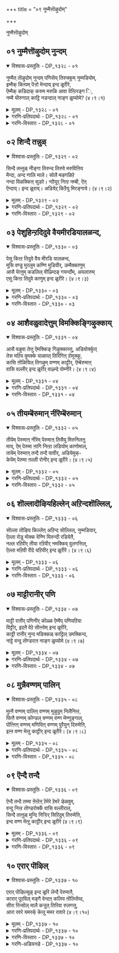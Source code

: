 +++
title = "०९ नुम्मैत्तॊऴुदोम्"

+++

नुम्मैत्तॊऴुदोम्

## ०१ नुम्मैत्तॊऴुदोम् नुन्दम्

<details open><summary>विश्वास-प्रस्तुतिः - DP_१३२८ - ०१</summary>

नुम्मैत् तॊऴुदोम् नुन्दम् पणिसॆय् तिरुक्कुम् नुम्मडियोम्,  
इम्मैक् किऩ्पम् पॆऱ्ऱो मॆन्दाय् इन्द ळूरीरे,  
ऎम्मैक् कडिदाक् करुम मरुळि आवा वॆऩ्ऱिरङ्ग ि,  
नम्मै यॊरुगाल् काट्टि नडन्दाल् नाङ्ग ळुय्योमे? (४।९।१)
</details>

<details><summary>मूलम् - DP_१३२८ - ०१</summary>

नुम्मैत् तॊऴुदोम् नुन्दम् पणिसॆय् तिरुक्कुम् नुम्मडियोम्,  
इम्मैक् किऩ्पम् पॆऱ्ऱो मॆन्दाय् इन्द ळूरीरे,  
ऎम्मैक् कडिदाक् करुम मरुळि आवा वॆऩ्ऱिरङ्ग ि,  
नम्मै यॊरुगाल् काट्टि नडन्दाल् नाङ्ग ळुय्योमे? (४।९।१)
</details>

<details><summary>गरणि-प्रतिपदार्थः - DP_१३२८ - ०१</summary>

नुम्मै = निन्नन्नु, तॊऴुदोम् = पूजिसिदॆवु, नुम् तम् = निन्न, पणि शॆय्दु = सेवॆमाडिकॊण्डु, इरुक्कूम् = इरुव, नुम् अडियोम् = निन्न दासरु \(पाद सेवकरु\), इमैक्कु = ई जन्मदल्लि, इन् बम् = आनन्दवन्नु, पॆट्रोम् = पडॆदिद्देवॆ, ऎन्दाय् = आनन्दवन्नु, पॆट्रोम् = पडॆदिद्देवॆ, ऎन्दाय् = नम्म स्वामिये, इन्दळूरीरे = तिरुविन्दळूरीनल्लि नॆलसिरुववने, ऎम्मै = नम्मन्नु, कडिदु आ = बेगनॆ, करुमम् = सेवॆयकार्यवन्नु, अरुळि = कृपॆमाडि, आ ऎन्ऱु = अय्यो, अय्यो ऎन्दु, इरङ्गि = करुणिसि, नम्मै = नमगॆ, ऒरु काल् = ऒन्दु सल, काट्टि = काणिसिकॊण्डु, नडन्दाल् = सुळिदाडिदरॆ, नाङ्गळ् = नावु, उय्योमे = अभ्युदयगॊळ्ळुवॆवल्ल. 
</details>

<details><summary>गरणि-विस्तारः - DP_१३२८ - ०१</summary>

निन्नन्नु \(निम्मन्नु\) पूजिसिदॆवु. निन्न \(निम्म\) सेवॆ माडिकॊण्डिरुव निन्न \(निम्म\) दासर पाद सेवकरु नावु. ई जन्मदल्लि आनन्दवन्नु पडॆदिद्देवॆ. नम्म स्वामिये, तिरुविन्दळूरिनल्लि नॆलसिरुववने, अय्यो अय्यो ऎन्दु नम्मन्नु करुणिसि, बेगनॆ नमगॆ सेवाकार्यवन्नु कृपॆमाडि, नमगॆ ऒन्दु सल काणिसिकॊण्डु सुळिदाडिदरॆ, नावु ऊर्जितगॊळ्ळुवॆवल्ल\! 

ई तिरुमॊऴियल्लि आळ्वाररु तिरुवन्दळूरु क्षेत्रदल्लि नॆलसिरुव भगवन्तनन्नु कुरितु हाडुत्तारॆ. अवरु अर्चामूर्तिय मुन्दॆ निन्तु अङ्गलाचि बेडुत्तारॆ. स्वामी, नावु निन्न पादसेवकरु. निन्न सेवाकार्यदल्लिये तॊडगिरुववरु. निन्नन्नु नावु पूजिसिद्दर परिणामवागि नमगॆ ई जन्मदल्लि आनन्दवु लभिसिदॆ. इदरिन्द नम्म मनस्सिगॆ शान्तियिल्ल. नमगॆ हुट्टु-सावुगळिवॆ. अवुगळिन्द दुःखसङ्कटगळिवॆ. तॊळलाटविदॆ. ई पुनर्जन्मद काटदिन्द नावु हेगादरू तप्पिसिकॊळ्ळलेबेकु. आद्दरिन्दले, नावु निन्नन्नु आश्रयिसिद्देवॆ. स्वामी, तिरुविन्दळूरिनल्लि नॆलसिरुववने, ई नम्म सङ्कटवन्नरितु नम्मल्लि कनिकरिसु. निन्न निजवाद रूपवन्नु ऒन्दु सल नमगॆ तोरिसु. नम्म कण्णमुन्दॆ स्वल्प सुळिदाडु. पुनर्जन्मवन्नुदाटुव हागॆ नमगॆ यावुदादरॊन्दु सेवाकार्यवन्नु कृपॆनीडु. अदन्ने हिडिदु, सेवॆ माडुत्ता, नम्म जन्मवन्नु सार्थकगॊळिसिकॊळ्ळुत्तेवॆ.
</details>

## ०२ शिन्दै तन्नुळ्

<details open><summary>विश्वास-प्रस्तुतिः - DP_१३२९ - ०२</summary>

सिन्दै तऩ्ऩुळ् नीङ्गा तिरुन्द तिरुवे मरुविऩिय  
मैन्दा, अन्द णालि माले। सोलै मऴगळिऱे  
नन्दा विळक्किऩ् सुडरे। नऱैयूर् निऩ्ऱ नम्बी, ऎऩ्  
ऎन्दाय्। इन्द ळूराय्। अडियेऱ् किऱैयु मिरङ्गाये। (४।९।२)
</details>

<details><summary>मूलम् - DP_१३२९ - ०२</summary>

सिन्दै तऩ्ऩुळ् नीङ्गा तिरुन्द तिरुवे मरुविऩिय  
मैन्दा, अन्द णालि माले। सोलै मऴगळिऱे  
नन्दा विळक्किऩ् सुडरे। नऱैयूर् निऩ्ऱ नम्बी, ऎऩ्  
ऎन्दाय्। इन्द ळूराय्। अडियेऱ् किऱैयु मिरङ्गाये। (४।९।२)
</details>

<details><summary>गरणि-प्रतिपदार्थः - DP_१३२९ - ०२</summary>

शिन्दै तन्नुळ् = चिन्तनॆयल्लि, नीङ्गादु इरुन्द = अगलदॆ इरुव, तिरुवे = सम्पत्ते, मरुव = अनुभविसुवुदक्कॆ, इनिय = मधुरवाद \(रुचिकरवाद\), मैन्दा = नित्ययौवन सुन्दरने, अम् = अन्दवाद, तण् = तम्पाद, आलि = तिरुवालिनगरद, माले = सर्वेश्वरने, शोलै = तोपुगळल्लि, मऴ = बॆळॆद, कळिऱे = सलगने, नन्दा विळक्किन् = नन्दादीपद, शुडरे = ज्योतिये, नऱैयूर् = नन्दादीपद, शुडरे = ज्योतिये, नऱैयूर् निन्ऱ = तिरुनरैयूरिनल्लिरुव, नम्बी = परिपूर्णने, ऎन् ऎन् दाय् = नन्न स्वामिये, इन्दळुराय् = तिरुविन्दळुरिनल्लि नॆलसिरुववने, अडियेऱ् कु = पादसेवकनिगॆ, इऱैयुम् = स्वल्पवादरू, इरङ्गूये = कृपॆदोरलारॆया? 
</details>

<details><summary>गरणि-विस्तारः - DP_१३२९ - ०२</summary>

चिन्तनॆयल्लि अगलदॆ इरुव सम्पत्ते, अनुभविसुवुदक्कॆ अन्दवाद तम्पाद तिरुवालिनगरद सर्वेश्वरने, तोपुगळल्लि बॆळॆद सलगने, नन्दादीपद ज्योतिये, तिरुनरैयूरिनल्लिरुव परिपूर्णने, तिरुविन्दळूरिनल्लि नॆलसिरुववने, नन्न स्वामिये, पादसेवकनिगॆ स्वल्पवादरू कृपॆदोरलारॆया? 

आळ्वाररु अङ्गलाचि बेडुत्तारॆ- स्वामी, नीने ननगॆ सर्वसम्पत्तु. मनुष्यनु तन्न सम्पत्तन्नु कुरितु यावागलू चिन्तिसुत्तिरुव हागॆ, नीनु नन्न चिन्तनॆयल्लि ऎडॆबिडदॆ तुम्बिकॊण्डिद्दी. नन्न अन्तरङ्गदिन्दलागलि, नन्न योचनॆयिन्दलागलि, नीनु क्षणकालवू नन्नन्नगलि बेरॆयागुवुदिल्ल. हीगॆ नन्नल्लिये इरुव निन्नन्नु कुरितु चिन्तिसुवुदागलि, मातिनिन्द हेळुवुदागलि, हॊगळिहाडुवुदागलि ननगॆ बहळ इनिदादद्दु. नीनु सर्वेश्वरनु. सर्वस्वतन्त्रनु. परिपूर्णनु. कृपामयनु. ऎन्दॆन्दिगू नन्ददे इरुव ज्योतिस्वरूपनु. तिरुवालिनगरदल्लि, तिरुनरैयूरिनल्लि, तिरुविन्दळूरिनल्लि, इन्नू इतर ऎल्ला क्षेत्रगळल्लि नॆलसि, भक्तरन्नु अनुग्रहिसुव स्वामिये नीनु. ई दीननाद पादसेवकन मेलॆ स्वल्पवादरू कृपॆदोरॆया?
</details>

## ०३ पेशुहिन्ऱदिदुवे वैयमीरडियालळन्द,

<details open><summary>विश्वास-प्रस्तुतिः - DP_१३३० - ०३</summary>

पेसु किऩ्ऱ तिदुवे वैय मीरडि यालळन्द,  
मूसि वण्डु मुरलुम कण्णि मुडियीर्, उम्मैक्काणुम्  
आसै यॆऩ्ऩुम् कडलिल् वीऴ्न्दिङ् गयर्न्दोम्, अयलारुम्  
एसु किऩ्ऱ तिदुवे काणुम् इन्द ळूरीरे। (४।९।३)
</details>

<details><summary>मूलम् - DP_१३३० - ०३</summary>

पेसु किऩ्ऱ तिदुवे वैय मीरडि यालळन्द,  
मूसि वण्डु मुरलुम कण्णि मुडियीर्, उम्मैक्काणुम्  
आसै यॆऩ्ऩुम् कडलिल् वीऴ्न्दिङ् गयर्न्दोम्, अयलारुम्  
एसु किऩ्ऱ तिदुवे काणुम् इन्द ळूरीरे। (४।९।३)
</details>

<details><summary>गरणि-प्रतिपदार्थः - DP_१३३० - ०३</summary>

पेशुहिन्ऱदु = मातनाडिकॊळ्ळुत्तिरुवुदु \(हेळुत्तिरुवुदु\), इदुवे = इदेये, वैयम् = लोकगळन्नु ईर् अडियाल् = ऎरडे हॆज्जॆगळिन्द, अळन्द = अळॆदुकॊण्डवनाद, मूशी = ऒत्तागि कूडिकॊण्डु परिमळवन्नु मूसुत्ता, वण्डु = दुम्बिगळु, मुरलुम् = झेङ्करिसुव, कण्णि = हूविन हारवन्नु, मुडियीर् = तलॆयल्लि धरिसिरुववरे, उम्मै = निम्मन्नु, काणुम् = कण्ण तुम्ब नोडबेकॆम्ब, आशै ऎन्नुम् = आशॆ ऎम्ब, कडलिल् = कडलिनल्लि, विऴुन्दु = बिद्दु, इङ्गु = इल्लि, अयर् त्तोम् = अरिवु कॆट्टॆवु, अयलारुम् = इतररू, एशुहिन्ऱदु= हास्यमाडुत्तिरुवुदू, इदुवे काणुम् = ई विषयवन्ने, नोडिरि, \(तिळियिरि\), इन्दळूरीरे = तिरुविन्दळूरिनल्लि नॆलसिरुव स्वामिये. 
</details>

<details><summary>गरणि-विस्तारः - DP_१३३० - ०३</summary>

मातनाडिकॊळ्ळुतिरुवुदु इदन्ने – लोकगळन्नु ऎरडे हॆज्जॆगळिन्द अळॆदुकॊण्डवनाद, ऒत्तागि कूडिकॊण्डु परिमळवन्नु मूसुत्ता दुम्बिगळु झेङ्करिसुव हूविन हारवन्नु तलॆयल्लि धरिसिरुववरे, निम्मन्नु कण्णु तुम्ब नोडबेकॆम्ब आशॆ ऎम्ब कडलिनल्लि बिद्दु, इल्लि, अरिवु कॆट्टॆवु. इतररू हास्यमाडुत्तिरुवुदू ईविषयवन्ने काणिरि, तिरुविन्दळूरिनल्लि नॆलसिरुव स्वामिये. 

जगत्तिन जन ऎरडु बगॆ- आळ्वाररन्थवनु ऒन्दु बगॆयवरु. भगवन्तनन्नु नम्बि, आश्रयिसि, अवन कृपॆगागिये सदा अवनन्नु कुरितु चिन्तिसुत्ता, स्तुतिसुत्ता, पूजिसुत्ता इरुववरु अवरु. अवर नडतॆ इतररिगॆ विचित्रवॆन्दु तोरि बरुत्तदॆ. भक्तिभावनॆयल्लिये मुळुगि तेलुववराद्दरिन्द ऒन्दु विधदल्लि अवरु उन्मत्तरिद्दन्तॆये. इन्थ जनरन्नु कण्डु, कैतट्टि नगुवुदु, आनन्दिसुवुदु इन्नॊन्दु बगॆय जनर स्वभाव. ई जनक्कॆ भगवन्तनागलि, भक्तिभाववागलि बेड. प्रपञ्चद क्षणिक सुखक्कागिये श्रमिसुववरु इवरु. पाशुरदल्लि आळ्वाररु ई ऎरडु बगॆय जनरन्नु सूचिसिद्दारॆ. 

आळ्वाररु भगवन्तनल्लि अङ्गलाचि बेडुत्तारॆ. स्वामी, दुम्बिगळु मुसुरुत्ता मूसुत्ता इरुव विलक्षणवाद परिमळदिन्द तुम्बिद हूगळ मालॆयन्नु तलॆयल्लि धरिसिरुववने, नानु हेळिकॊळ्ळुत्ता इरुवुदन्नु केळु- ’ऎरडे हॆज्जॆगळिन्द ऎल्ला लोकगळन्नू अळॆदुकॊण्डवने, अद्भुतकारियाद त्रिविक्रमने, निन्नन्नु कण्णु तुम्बनोडबेकॆम्ब आशॆय कडलल्लि सिक्किबिद्दिद्देनॆ. दिक्कुकाणदॆ, भयपट्टु, बुद्धिकॆट्टिद्देनॆ. नन्न मातन्नू नन्न नडतॆयन्नू कण्ड इतररू सह नानु बुद्धि कॆट्टवनॆम्बुदन्ने मेलिन्द मेलॆ हेळुत्ता नन्नन्नु परिहास्यमाडुत्तारॆ. स्वामी, तिरुविन्दळूरिनल्लि नॆलसिरुववने, ननगॆ कृपॆदोरॆया? नन्न आशॆयन्नु पूर्णगॊळिसॆया?
</details>

## ०४ आशैवळुवादेत्तुम् विमक्किङ्गिऴुक्काय्

<details open><summary>विश्वास-प्रस्तुतिः - DP_१३३१ - ०४</summary>

आसै वऴुवा तेत्तु ऎमक्किङ् गिऴुक्काय्त्तु, अडियोर्क्कुत्  
तेस मऱिय वुमक्के याळाय्त् तिरिगिऩ् ऱोमुक्कु,  
कासि ऩॊळियिल् तिगऴुम् वण्णम् काट्टीर्, ऎम्बॆरुमाऩ्  
वासि वल्लीर् इन्द ळूरीर् वाऴ्न्दे पोम्नीरे। (४।९।४)
</details>

<details><summary>मूलम् - DP_१३३१ - ०४</summary>

आसै वऴुवा तेत्तु ऎमक्किङ् गिऴुक्काय्त्तु, अडियोर्क्कुत्  
तेस मऱिय वुमक्के याळाय्त् तिरिगिऩ् ऱोमुक्कु,  
कासि ऩॊळियिल् तिगऴुम् वण्णम् काट्टीर्, ऎम्बॆरुमाऩ्  
वासि वल्लीर् इन्द ळूरीर् वाऴ्न्दे पोम्नीरे। (४।९।४)
</details>

<details><summary>गरणि-प्रतिपदार्थः - DP_१३३१ - ०४</summary>

आशै= आसक्तियन्नु, वळुवादे = तग्गिसिकॊळ्ळदॆ, एत्तुम् = स्तुतिसुव, ऎमक्कु = नमगॆ, इङ्गु = इल्लिये , इऴुक्कु = निन्दॆयु, आय् त्तु = उण्टायितु, अडियोर् क्कु = पादसेवकरिगॆ, तेशम् = देशवॆल्ला, अऱिय = अरियुवन्तॆ, उमक्के = निमगेये, आळाय् = आळागि, तिरिहिन्ऱोमुक्कु = तिरुगाडुत्तिरुव नमगॆ, काशिन् = कासिन, ऒळियिन् = प्रकाशक्किन्तलू, तिहऴुम् = हॊळॆयुव, वण्णम् = देहकान्तियन्नु, काट्टीर् = तोरिसिरि, ऎम्बॆरुमान् = स्वामिये, वाशि = तारतम्यवन्नु, वल्लीर् = बल्लिरि, इन्दळु रीर् = तिरुविन्दळूरिनल्लि नॆलसिरुववरे, वाऴ्न्दु पोम् = बाळिकॊण्डु होगि, नीरे = नीवे. 
</details>

<details><summary>गरणि-विस्तारः - DP_१३३१ - ०४</summary>

आसक्तियन्नु तग्गिसिकॊळ्ळदॆ स्तुतिसुव नमगॆ इल्लिये निन्दॆयुण्टायितु. पादसेवकरागि देशवॆल्ला अरियुवन्तॆ निमगेये आळागि तिरुगाडुत्तिरुव नाम्गॆ कासिन प्रकाशक्किन्तलू हॊळॆयुव देहकान्तियन्नु तोरिसिरि. स्वामिये, तारतम्यवन्नु बल्लिरि. तिरुविन्दळूरिनल्लि नॆलसिरुववरे नीवे बाळिकॊण्डु होगि. 

आळ्वाररु भगवन्तनल्लि अङ्गलाचि बेडुत्तारॆ. स्वामी, निम्मन्ने नावु ऎडॆबिडदॆ स्तुतिसुत्तेवॆ. निम्म विषयदल्लि नावु आसक्तियन्नु कडमॆमाडिकॊण्डिल्ल. अदक्कॆ नमगॆ इल्लि बन्दिरुव फलवेनु गॊत्ते? नावु जनरल्लि बुद्धिकॆट्टवरु ऎन्दु मात्रवे\! निम्म पादसेवकरु नावु. देशवॆल्ल अरितुकॊळ्ळुवन्तॆ नावु निमगॆ आळागि, निम्मन्ने नम्बि, तिरुगाडुत्तलिद्देवॆ. नमगॆ कासिन हॊळपन्नु कण्डु हर्शिसलु आशॆयिल्ल. निम्मन्नु अनन्यवागि आश्रयिसिरुव नमगॆ अपरूपवाद दिव्यतेजस्सिनिन्द हॊळॆयुव निम्म देहकान्तियन्नू, निम्म देहसौन्दर्यवन्नू नीवु कृपॆमाडि तोरिसि. स्वामी, तमगॆ तारतम्य गॊत्तु. नावु तम्म ऎणिकॆयल्लि याव मट्टक्कॆ बरुत्तेवॆम्बुदु तमगॆ वेद्यवे. आद्दरिन्द, तिरुविन्दळूरिनल्लि नॆलसिरुव नम्म स्वामिये, नीवे कृपॆमाडिकॊट्टिरुव ई देहदल्लि नीवे इद्दुकॊण्डु, नीवे बाळिकॊण्डु बरबेकॆम्बुदे नम्म विनम्र प्रार्थनॆ. 

“नानल्ल, नन्नदॆम्बुदिल्ल. ऎल्लवू निन्नदे. नीने अदरल्लिद्दुकॊण्डु नीने अदर भारवन्नु वहिसि, नीने हेगॆ बेकॆन्दरॆ हागॆ. अदन्नु नडॆसिको. अदर आगु होगुगळॆल्लवू निन्नदे, निनगे सेरिद्दु” – ई परियल्लि सङ्ग्रहवागि हेळिरुव पाशुरद कडॆय भाग शरणागति तत्त्वद भरसमर्पणवॆम्ब ऒन्दंश. आळ्वाररु अदन्नु सङ्ग्रहवागियादरू, बहळ स्पष्टवागि हेळिद्दारॆ.
</details>

## ०५ तीयम्बॆरुमान् नीरॆम्बॆरुमान्

<details open><summary>विश्वास-प्रस्तुतिः - DP_१३३२ - ०५</summary>

तीयॆम् पॆरुमाऩ् नीरॆम् पॆरुमाऩ् तिसैयु मिरुनिलऩु  
माय्, ऎम् पॆरुमा ऩागि निऩ्ऱा लडियोम् काणोमाल्,  
तायॆम् पॆरुमाऩ् तन्दै तन्दै यावीर्, अडियेमुक्-  
केयॆम् पॆरुमा ऩल्ली रोनीर् इन्द ळूरीरे। (४।९।५)
</details>

<details><summary>मूलम् - DP_१३३२ - ०५</summary>

तीयॆम् पॆरुमाऩ् नीरॆम् पॆरुमाऩ् तिसैयु मिरुनिलऩु  
माय्, ऎम् पॆरुमा ऩागि निऩ्ऱा लडियोम् काणोमाल्,  
तायॆम् पॆरुमाऩ् तन्दै तन्दै यावीर्, अडियेमुक्-  
केयॆम् पॆरुमा ऩल्ली रोनीर् इन्द ळूरीरे। (४।९।५)
</details>

<details><summary>गरणि-प्रतिपदार्थः - DP_१३३२ - ०५</summary>

ती ऎम्बॆरुमान् = तेजस् स्वरूपनागिरुव देवरागि, नीर् ऎम्बॆरुमान् = जलस्वरूपनागिरुव देवरागि, तिशैयुम् = दिक्कुगळू,इरुनिअनुम् = विशालवाद भूमियू, आय् = आगि, ऎम्बॆरुमानाहि निन्ऱाल् = देवरागि निन्तरू सह, अडियोम् = पादसेवकराद नावु, काणोम् = काणलारॆवु, आल् = अय्यो, ताय् = तायियागियू, ऎम्बॆरुमान् = सर्वेश्वरनागियू, तन्दै तन्दै = तन्दॆय तन्दॆयागियू, आवीर् = अगिरुववरे, अडियोमुक्के = पादसेवकरिगे, ऎम्बॆरुमान् = स्वामियु, अल्लीरो = अल्लवे, नीर् = नीवु, इन्दळूरीरे = तिरुविन्दळूरिनल्लि नॆलसिरुववरे\! 
</details>

<details><summary>गरणि-विस्तारः - DP_१३३२ - ०५</summary>

तेजस् स्वरूपनाद स्वामियागि, जलस्वरूपनाद देवरागि, दिक्कुगळागि, विशालवाद भूमियू आगि, सर्वेश्वरने आगि निन्तरू सह, पादसेवकराद नावु काणलारॆवु, अय्यो, तायागियू, सर्वेश्वरनागियू, तन्दॆय तन्दॆयागियू आगिरुविरि\(आगुविरि\), पादसेवकरिगॆ नीवु स्वामिये अल्लवे तिरुविळन्दूरिनल्लि नॆलसिरुववरे. 

नीरु, नॆल, बानु, बॆङ्कि, गाळिगळाद पञ्चभूतगळागियू, हत्तु दिक्कुगळागियू, विशालवाद भूमियागियू, तायियागि, तन्दॆयागि, तातनागि, हीगॆये, सृष्टिय ऎल्ला स्वरूपगळु आगि, नीवे नम्मॆदुररल्लि बन्दु निन्तरू सह, नमगॆ अदरल्लि तृप्तियुण्टादीते? तिरुविळन्दूरिनल्लि नॆलसिरुव अर्चावतारियाद सर्वेश्वरने, नीवु अर्चावतारियागिये नमगॆ साक्षात्करिसबेकॆन्दु बेडुत्तेनॆ. पादसेवकराद नमगॆल्ल बहळ प्रियवाद भगवत्स्वरूपवॆन्दरॆ अदे अल्लवे? – हीगॆ आळ्वाररु, अङ्गलाचि बेडुत्तारॆ. 

भगवन्तनु तन्न विविध व्यापारगळिगागि बेरॆबेरॆ रूपगळल्लि तोरिकॊळ्ळुत्तानॆ. अमररिगू नित्यमुक्तरिगू स्वामियु परवासुदेवनागि परमपददल्लि नॆलसिरुवनु. ब्रह्मादॆदेवतॆगळ कूगिगॆ ओ कॊडुवुदक्कागि स्वामियु व्यूहावतारियागिरुत्तानॆ. धर्मसंस्थापनॆगागि, भूभारवन्निळिसुवुदक्कागि, दुष्टशिक्षणक्कागि, शिष्टरक्षणॆगागि स्वामियु श्रीराम, श्रीकृष्ण मुन्ताद विभवावतारियागिरुत्तानॆ. भक्तरिगॆल्ल, अवर सेवॆगॆ अनुकूलिसुवन्तॆ स्वामियु अर्चावतारियागिये जगत्तिनल्लि कङ्गॊळिसुत्तानॆ. आद्दरिन्द, भगवन्तन अर्चावतारद हिरिमॆ ऎष्टु महत्वद्दु\!
</details>

## ०६ शॊल्लादॊऴियहिल्लेन् अऱिन्दशॊल्लिल्,

<details open><summary>विश्वास-प्रस्तुतिः - DP_१३३३ - ०६</summary>

सॊल्ला तॊऴिय किल्लेऩ् अऱिन्द सॊल्लिल्, नुम्मडियार्,  
ऎल्ला रोडु मॊक्क वॆण्णि यिरुन्दी रडियेऩै,  
नल्ल रऱिवीर् तीया रऱिवीर् नमक्किव् वुलगत्तिल्,  
ऎल्ला मऱिवी रीदे यऱियीर् इन्द ळूरीरे। (४।९।६)
</details>

<details><summary>मूलम् - DP_१३३३ - ०६</summary>

सॊल्ला तॊऴिय किल्लेऩ् अऱिन्द सॊल्लिल्, नुम्मडियार्,  
ऎल्ला रोडु मॊक्क वॆण्णि यिरुन्दी रडियेऩै,  
नल्ल रऱिवीर् तीया रऱिवीर् नमक्किव् वुलगत्तिल्,  
ऎल्ला मऱिवी रीदे यऱियीर् इन्द ळूरीरे। (४।९।६)
</details>

<details><summary>गरणि-प्रतिपदार्थः - DP_१३३३ - ०६</summary>

शॊल्लादु = हेळदॆ, ऒऴिय हिल्लेन् = इरलारॆनु, अऱिन्द = अरितुकॊण्डिरुवुदन्नु, शॊल्लिल् = हेळुवुदादरॆ, नुम् = निम्म, अडियार् ऎल्लारोडुम् = पादसेवकरॆल्लरॊडनॆयू, ऒक्क = समनागि, ऎण्णि इरुन्दीर् अडियेनै = ई दासनन्नू \(नन्नन्नू\) भाविसिकॊण्डिद्दीरि, नल्लार् अऱिवीर् = ऒळ्ळॆयवरन्नू अरितिद्दीरि, तीयार् अऱिवीर् = कॆट्टवरन्नू अरितिद्दीरि, नमक्कू = नमगॆ, इउलहत्तिल् = ई लोकदल्लि, ऎल्लाम् = ऎल्लवन्नू, अऱिवीर् = तिळिदवराद नीवु, ईदॆ = इदन्ने, अऱियीर् = तिळियिरि \(तिळिसिरि\), इन्दळूरीरे = तिरुविन्दळूरिनल्लि नॆलसिरुववरे\! 
</details>

<details><summary>गरणि-विस्तारः - DP_१३३३ - ०६</summary>

हेळदॆ इरलारॆनु. अरितुकॊण्डिरुवुदन्नु हेळुवुदादरॆ, निम्म पादसेवकरॆल्लरॊडनॆयू समनागि ई दासनन्नू भाविसिकॊण्डिद्दीरि. नीवु ऒळ्ळॆयवरन्नू अरितिद्दीरि, कॆट्टवरन्नू अरितिद्दीरि. तिरुविन्दळूरिनल्लि नॆलसिरुव स्वामिये, ई लोकदल्लि ऎल्लवन्नू अरितिरुववराद नीवु ननगॆ ई विषयवन्ने तिळियहेळिरि.
</details>

## ०७ माट्टीरानीर् पणि

<details open><summary>विश्वास-प्रस्तुतिः - DP_१३३४ - ०७</summary>

माट्टी राऩीर् पणिनीर् कॊळ्ळ ऎम्मैप् पणियऱिया  
विट्टीर्, इदऩै वेऱे सॊऩ्ऩोम् इन्द ळूरीरे,  
काट्टी राऩीर् नुन्द मडिक्कळ् काट्टिल् उमक्किन्द,  
नाट्टे वन्दु तॊण्डराऩ नाङ्ग ळुय्योमे (४।९।७)
</details>

<details><summary>मूलम् - DP_१३३४ - ०७</summary>

माट्टी राऩीर् पणिनीर् कॊळ्ळ ऎम्मैप् पणियऱिया  
विट्टीर्, इदऩै वेऱे सॊऩ्ऩोम् इन्द ळूरीरे,  
काट्टी राऩीर् नुन्द मडिक्कळ् काट्टिल् उमक्किन्द,  
नाट्टे वन्दु तॊण्डराऩ नाङ्ग ळुय्योमे (४।९।७)
</details>

<details><summary>गरणि-प्रतिपदार्थः - DP_१३३४ - ०७</summary>

नीर् = नीवु, पणिकॊळ्ळ = \(नम्म\) = \(नम्म\) सेवॆयन्नु स्वीकरिसलु, माट्टीर् आनीर् = बेडवॆन्दिरि. \(बेडवादवरादिरि\), ऎम्मै = नमगॆ, पणि = सेवॆयॆम्बुदन्नु, अऱिया विट्टिल् = तिळिसिकॊडलिल्ल \(अरितुकॊळ्ळदन्तॆ माडिदिरि\), इदनै = ई विषयवन्ने, वेऱे शॊन्नोम् = बेरॆ रीतियल्लि हेळिद्देवॆ, इन्दळूरीरे = तिरुविन्दळूरिनल्लि नॆलसिरुव स्वामिये, काट्टीर् आनीर् = \(नीवु\) तोरिसदन्तॆ आदिरि \(तोरिसलिल्ल\), नुम् तम् = निम्म, अडिक्कळ् = पाडगळन्नु, काट्टिल् = तोरिदिरादरॆ, उमक्कु = निमगॆ, इन्द नाट्टे = ई नाडिनल्ले, वन्दु = बन्दु \(इद्दु\), तॊण्डर् आन = पादसेवकराद \(भक्तराड\), नाङ्गूळ् = नावु, उय्योमे = अभ्युदयगॊळ्ळुवॆवल्लवे\!
</details>

<details><summary>गरणि-विस्तारः - DP_१३३४ - ०७</summary>

नीवु नम्म सेवॆयन्नु स्वीकरिसदादिरि. नमगॆ सेवॆयॆम्बुदन्नु तिळिसिकॊडलिल्ल. ई विषयवन्ने नावु बेरॆ मातुगळिन्द हेळिद्देवॆ. तिरुविन्दळूरिनल्लि नॆलसिरुव स्वामिये, नीवु नमगॆ काणदादिरि. \(निम्म पादगळन्नु तोरिसदादिरि\). निम्मडिगळन्नु तोरिदिरादरॆ, निमगॆ ई नाडिनल्ले बन्दु इद्दुकॊण्डु \(सेवॆमाडुत्ता\) भक्तराद नावु अभ्युदयगॊळ्ळुवॆवल्लवे\! 

भगवन्तनल्लि आळ्वाररु अङ्गलाचि बेडुत्तारॆ- स्वामी, तिरुविन्दळूरिनल्लि नॆलसिरुव सर्वेश्वरने, नीवु सर्वशक्तरु. नमगॆ ज्ञानवन्नित्तिद्दीरि. आदरॆ, सेवॆ ऎम्बुदेनु ऎम्बुदन्ने तिळिसिकॊडलिल्ल. नावु माडुवसेवॆयन्नु नीवु स्वीकरिसलिल्ल. नम्म मेलॆ इष्टु निर्दयवेकॆ? नावॆष्टु बगयल्लि अङ्गलाचिदरू, नीवु निम्म निजस्वरूपवन्नु तोरलिल्ल. नमगॆ प्रत्यक्षरागलिल्ल. निम्म पादगळन्नू तोरलिल्ल. निम्मडिगळन्नु तोरिदिरादरॆ, नावु ई नाडिनल्ले इद्दुकॊण्डु, निम्म पादसेवॆयल्लि तॊडगुत्तेवॆ. इदरिन्द भक्तराड नावु उज्जीवनगॊळ्ळुत्तेवॆ. स्वामी, नमगॆ कृपॆदोरि. 

भगवन्तनिगॆ याव बगॆयल्लि सेवॆ सल्लिसिदरू, अदु हृत्पूर्वकवागि निष्कल्मषवागि नडॆयितॆन्दरॆ, अदन्नु भगवन्तनु ऒप्पुवनु. स्वीकरिसुवनु. आदरॆ, भगवन्तन तिरुवडिगळन्नु दृढवागि आश्रयिसि, सेवॆ माडुवुदरिन्दले, मनुष्यनु उज्जीवनगॊण्डु, भगवन्तनन्नु सेरि अवन नित्यसेवॆयल्लिये बाळुत्तानॆ ऎम्बुदन्नु इल्लि हेळलागिदॆ.
</details>

## ०८ मुन्नैवण्णम् पालिन्

<details open><summary>विश्वास-प्रस्तुतिः - DP_१३३५ - ०८</summary>

मुऩ्ऩै वण्णम् पालिऩ् वण्णम् मुऴुदुम् निलैनिऩ्ऱ,  
पिऩ्ऩै वण्णम् कॊण्डल् वण्णम् वण्ण मॆण्णुङ्गाल्,  
पॊऩ्ऩिऩ् वण्णम् मणियिऩ् वण्णम् पुरैयुन् दिरुमेऩि,  
इऩ्ऩ वण्ण मॆऩ्ऱु काट्टीर् इन्द ळूरीरे। (४।९।८)
</details>

<details><summary>मूलम् - DP_१३३५ - ०८</summary>

मुऩ्ऩै वण्णम् पालिऩ् वण्णम् मुऴुदुम् निलैनिऩ्ऱ,  
पिऩ्ऩै वण्णम् कॊण्डल् वण्णम् वण्ण मॆण्णुङ्गाल्,  
पॊऩ्ऩिऩ् वण्णम् मणियिऩ् वण्णम् पुरैयुन् दिरुमेऩि,  
इऩ्ऩ वण्ण मॆऩ्ऱु काट्टीर् इन्द ळूरीरे। (४।९।८)
</details>

<details><summary>गरणि-प्रतिपदार्थः - DP_१३३५ - ०८</summary>

मुन्नैवण्णम् = मॊदलिन बण्ण, पालिन् वण्णम् = हालिन बण्ण, मुऴुदुम् = यावागलू पूर्तियागि, निलैनिन्ऱ = स्थिरवागिरुव, पिन्नैवण्णम् = कडॆयबण्न, कॊण्डल् वण्णम् = मेघद बण्ण, वण्णम् = बण्णवन्नु, ऎण्णुङ्गाल् = योचिसबहुदादरॆ, पॊन्निन् वण्णम् = चिन्नद बण्ण, मणियिन् वण्णम् = नीलमणीय बण्न, पुरैयुम् = हॊन्दिकॊळ्ळबहुदाद, तिरुमेनि = पवित्रवाद देहवु, इन्नवण्णम् = इन्थ बण्णवे, ऎन्ऱु = ऎन्दु, काट्टीर् = तोरिसिकॊडि, इन्दळूरीरे = तिरुविन्दळूरिनल्लि नॆलसिरुव स्वामिये. 
</details>

<details><summary>गरणि-विस्तारः - DP_१३३५ - ०८</summary>

तिरुविन्दळूरिनल्लि नॆलसिरुव सर्वेश्वरने, निम्म पवित्र देहद बण्णवन्नु योचिसि हेळबहुदादरॆ, मॊट्ट मॊदलिन बण्ण हालिन बण्ण. यावागलू पूर्तियागि स्थिरवागिरुव कडॆय बण्ण मेघद बण्ण. नीवु हॊन्दिकॊळ्लबहुदाद इतर बण्णगळु चिन्नद बण्ण मत्तु नीलमणिय बण्ण. निम्म मैबण्ण इन्थाद्दे ऎन्दु तोरिसिकॊडि. 

आळ्वाररु भगवन्तनन्नु प्रार्थिसुत्तारॆ- स्वामी,निमगॆ बगॆबगॆय बण्णगळिवॆयॆन्दु शास्त्रादिगळु हेळुत्तवॆ. निम्म मॊट्टमॊदलनॆय बण्ण कृतयुगदल्लि नीवु शोभिसुवन्थाद्दु. अदु हालिनन्तॆ बिळुपागि स्वच्छवागि इरुव बण्ण. निम्मकडॆय शाश्वतवाद बण्ण नीवु कलियुगदल्लि शोभिसुवुदु. अदु कार्मुगिलिन बण्ण. नीवु हॊन्दबहुदाद इतर ऎरडु बण्णगळॆन्दरॆ हॊम्बण्ण मत्तु इन्द्रनीलमणिय बण्ण. अवुगळिन्द क्रमवागि नीवु त्रेतायुगदल्लू, द्वापरयुगदल्लू नीवु शोभिसुत्तीरि. ईग नीवु तिरुविन्दळूरिनल्लू इतर पवित्रक्षेत्रगळल्लू अर्चास्वरूपरागि मॆरॆयुविरि. निम्म ईगिन बण्णवु इन्थाद्दे ऎन्दु कृपॆमाडि तोरिसिकॊडुविरा?
</details>

## ०९ ऎन्दै तन्दै

<details open><summary>विश्वास-प्रस्तुतिः - DP_१३३६ - ०९</summary>

ऎन्दै तन्दै तम्मा ऩॆऩ्ऱॆऩ् ऱॆमॆरे ऱॆमरॆ ऴेळवुम्,  
वन्दु निऩ्ऱ तॊण्डरोर्क्के वासि वल्लीराल्,  
सिन्दै तऩ्ऩुळ् मुन्दि निऱ्ऱिर् सिऱिदुम् तिरुमेऩि,  
इन्द वण्ण मॆऩ्ऱु काट्टीर् इन्द ळूरीरे (४।९।९)
</details>

<details><summary>मूलम् - DP_१३३६ - ०९</summary>

ऎन्दै तन्दै तम्मा ऩॆऩ्ऱॆऩ् ऱॆमॆरे ऱॆमरॆ ऴेळवुम्,  
वन्दु निऩ्ऱ तॊण्डरोर्क्के वासि वल्लीराल्,  
सिन्दै तऩ्ऩुळ् मुन्दि निऱ्ऱिर् सिऱिदुम् तिरुमेऩि,  
इन्द वण्ण मॆऩ्ऱु काट्टीर् इन्द ळूरीरे (४।९।९)
</details>

<details><summary>गरणि-प्रतिपदार्थः - DP_१३३६ - ०९</summary>

ऎन्दैतन्दै तम्मान् = नन्न तन्दॆ, अवर तन्दॆ, ऎन्ऱु ऎन्ऱु = ऎन्दु क्रमवागि, ऎमर् एऴ् अळवुम् = नम्म एळु तलॆमारिनल्लि, वन्दु निन् = \(सेवॆगागि\) बन्दु निन्तिरुव, तॊण्डरोर् क्के = पादसेवकरिगे, वाशिवल्लीर् = पक्षपातियागबल्लिरि, आल् = अय्यो, शिन्दैतन्नुळ् = नम्म चिन्तनॆयल्लिमुन्दि = ऎदुरागिये, निट्रिर् = निन्तिरुत्तीरि, शिऱिदुम् = स्वल्पवादरू, तिरुमेनि = निम्म मैयु, इन्द वण्णम् ऎन्ऱु = इन्थाद्दे बण्णवॆन्दु, काट्टीर् = तोरिसिकॊडिरि, इन्दळूरीरे = तिरुविन्दळूरल्लि नॆलसिरुव स्वामिये. 
</details>

<details><summary>गरणि-विस्तारः - DP_१३३६ - ०९</summary>

नन्न तन्दॆ, अवर तन्दॆ, ऎन्दु क्रमवागि नम्म एळुतलॆमारिनल्लि निम्म सेवॆगागि बन्दु निन्तिरुव पादसेवकरिगे नीवु पक्षपातियागबल्लिरि, अय्यो नम्म चिन्तनॆयल्लि नम्मॆदुरागिये नीवु निन्तिरुविरि. निम्म मैबण्ण इन्थादॆन्दु स्वल्पवादरू तोरिसिकॊडि, तिरुविन्दळूरिन स्वामिये. 

आळ्वाररु भगवन्तनल्लि अङ्गलाचुत्तारॆ- स्वामी, नम्म तन्दॆ, तात, मुत्तात ऎम्बुदागि एळु तलॆमारुगळिन्दलू तमगॆ दास्यवन्नु नडॆसुत्तिरुव वंशदल्लि हुट्टिदवनु नानु. अवरॆल्लरिगू तावु पक्षपातियागि वर्तिसिद्दीरि. नन्न विषयदल्लि मात्रवे तावु अनुमानिसबहुदे? तक्कवनो अल्लवो ऎन्दु हिन्दु मुन्दु नोडबहुदे? अनुवंशीयवागिबन्दिरुव भगवद्दास्यवृत्तिगॆ नानु अर्हनल्लवे? नन्न योग्यतॆ अयोग्यतॆगळन्नु कुरितु योचिसुविरा? नन्नकण्णॆदुरिगॆ तोरिकॊळ्ळुवुदक्कॆ तमगॆ सन्देहवे? नन्न चिन्तनॆयल्लि मात्र तावु नन्न ऎदुरल्ले इरुविरल्ल\! नन्न मनस्सिनल्लि आनन्दवन्नुक्किसुविरल्ल\! मनस्सिगॆ कण्डद्दु कण्णिगू काणबेडावे? मनस्सिगॆ कण्ड रूपक्कू कण्ण मुन्दॆ काणुवरू पक्कू तारतम्यविदॆये? आद्दरिन्दले, स्वामी, अर्चास्वरूपियाद तम्म बण्णवेनॆम्बुदन्नु किञ्चित्तादरू ननगॆ तोरिसिकॊडि.

“वण्णम् – ऎम्बुदक्कॆ” बण्ण, सॊबगु, अलङ्कार, गुण, स्वभाव, कीर्ति, हॆसरु, रूप, क्रम, रीति” – ऎन्दु मुन्तागि अर्थ बरुत्तदॆ. भगवन्तनन्नु कुरितु बगॆबगॆयागि योचिसुत्तिरुव आळ्वारर मनदल्लि इवॆल्लवू बन्दिरबेकु मत्तु ऒन्दॊन्दर मूलकवू अनन्तर ऒट्टागियू कूडिसि भगवन्तनन्नु अरितुकॊळ्ळबेकॆन्दु अवरु यत्निसिरबेकॆन्निसुत्तदॆ. भगवन्तन अरिवादरू बरुवुदु हेगॆ?
</details>

## १० एरार् पॊऴिल्

<details open><summary>विश्वास-प्रस्तुतिः - DP_१३३७ - १०</summary>

एरार् पॊऴिल्सूऴ् इन्द ळूरि लॆन्दै पॆरुमाऩै,  
कारार् पुऱविल् मङ्गै वेन्दऩ् कलिय ऩॊलिसॆय्द,  
सीरा रिऩ्सॊल् मालै कऱ्ऱुत् तिरिवा रुलगत्तु,  
आरा रवरे यमरर्क् कॆऩ्ऱु ममर रावारे (४।९।१०)
</details>

<details><summary>मूलम् - DP_१३३७ - १०</summary>

एरार् पॊऴिल्सूऴ् इन्द ळूरि लॆन्दै पॆरुमाऩै,  
कारार् पुऱविल् मङ्गै वेन्दऩ् कलिय ऩॊलिसॆय्द,  
सीरा रिऩ्सॊल् मालै कऱ्ऱुत् तिरिवा रुलगत्तु,  
आरा रवरे यमरर्क् कॆऩ्ऱु ममर रावारे (४।९।१०)
</details>

<details><summary>गरणि-प्रतिपदार्थः - DP_१३३७ - १०</summary>

एर् आर् = सॊबगु तुम्बिरुव, पॊऴिल् = तोपुगळिन्द, शूऴ् = सुत्तुवरिदिरुव, इन्दळू रिल् = तिरुविन्दळूरिनल्लि नॆलसिरुव, ऎन् दै = स्वामियाद, पॆरुमानै = भगवन्तनन्नु कुरितु, कार् आर् = मोडगळिन्द तुम्बिरुव, पुऱविन् = तोपुगळुळ्ल, मङ्गैवेन्दन् = तिरुमङ्गैजनर \(नाडिन\) ऒडॆयनाद, कलियन् = कलियनु, ऒलिशॆय्द = हाडि हेळिद, शीर् आर् = सम्पत्तुतुम्बिद, \(हिरिमॆयुळ्ळ\), इन् = मधुरवाद, शॊल् मालै = ई मातिन मालॆयन्नु \(पाशुरगळन्नु\), कट्रु = कलितु \(अभ्यासमाडि\), तिरिवार् = अलॆदाडुत्तिरुववरु, उलहत्तिल् = ई लोकदल्लि, आर् आर् = यारु यारु इद्दारो, अवरे = अवरॆल्लरू, ऎन्ऱुम् = यावागलू, अमरर् क्कु = अमररिगॆ, अमरर् = अमररु, आवारे = आगुववरे आगुत्तारॆ. 
</details>

<details><summary>गरणि-विस्तारः - DP_१३३७ - १०</summary>

सॊबगु तुम्बिद तोपुगळिन्द सुत्तुवरिदिरुव इन्दळूरिनल्लि नॆलसिरुव स्वामियाद भगवन्तनन्नु कुरितु मोडगळिन्द तुम्बिरुव तोपुगळुळ्ळ तिरुमङ्गैनाडिन \(जनर\) ऒडॆयनाद कलियनु \(तिरुमङ्गै आळ्वाररु\) हाडि हेळिद हिरिमॆ तुम्बिद मधुरवाद मातुगळ ई मालॆयन्नु अभ्यासमाडि अलॆदाडुत्तिरुववरु ई लोकदल्लि यारु यारु इद्दारो अवरॆल्लरू सर्वकालदल्लू अमररिगॆ अमररे आगिरुत्तारॆ. 

“हिरिमॆ तुम्बिद मधुरवाद मातुगळ ई पाशुरमालॆ” – ऎन्दु ई तिरुमॊऴियन्नु आळ्वाररु वर्णिसिद्दारॆ. इदर विषयवॆल्ल भगवन्तनन्नु ऒलिसिकॊळ्ळुव प्रयत्नवे. 

आळ्वाररु भगवन्तनन्नु बेडुत्तारॆ- स्वामी, नीनु ऎन्दॆन्दिगू नन्दज्योतिस्वरूपनु. सर्वेश्वरनु. सर्वस्वतन्त्रनु. परिपूर्णनु. कृपामयनु. सर्वज्ञनु. सर्वशक्तनु. नावु हुट्टु-सावुगळ सङ्कटदल्लि सिक्किबिद्दु तॊळलुत्तिद्देवॆ. इदरिन्द नावु पारागबेकु. अदक्कागि निन्न तिरुवडिगळन्नु आश्रयिसिद्देवॆ. नीनु नम्म अन्तरङ्गदल्लिये, नम्मन्नु क्षणकालवू अगलदन्तॆ, नॆलसिद्दी. नावु निन्नन्ने नम्बि निन्नन्नु कुरितु चिन्तिसुत्त, निन्नन्नु पूजिसुत्ता, निन्नन्नु स्तुतिसुत्ता, निन्न दिव्य दर्शनक्कागि अलॆदाडुत्तिद्देवॆ. नम्म विचित्रवर्तनॆयन्नु काणुव इतररिगॆ नाउ बुद्धिकॆट्टवरागिद्देवॆ. नम्म विचित्रवर्तनॆयन्नु काणुव इतररिगॆ नावु बुद्धिकॆट्टवरागिद्देवॆ. अवरु नम्मन्नु हास्यमाडुत्तारॆ, निन्दिसुत्तारॆ. नमगॆ हॊन्निन हॊळपुबेड. निन्न देहकान्तिय विशिष्टवाद हॊळपु बेकु. नम्म ई देहवन्नु कॊट्टवनु नीनु. नीने अदन्नु अनुभविसिको. ऎल्लवु निनगॆ सेरिद्दु. 

स्वामी, सृष्टिय ऒन्दॊन्दु वस्तुवू नीने. अवुगळ अन्तर्यामियू नियामकनू नीने. निन्न सृष्टियन्नु नोडिदाग आगुव आनन्दक्किन्तलू निन्न देहकान्तिय अपरूपवाद सॊबगन्नु नोडुवुदरिन्द नमगॆ परमानन्दवुण्टागुवुदु. शास्त्रगळु निन्न बण्णवन्नु बगॆबगॆयागि वर्णिसिवॆ. निन्न निजवाद बण्णवेनॆम्बुदन्नु नमगॆ सकृत्तादरू तोरिसु. 

नम्मन्नु ऎल्लरन्तॆ काणबेड. एळु तलॆमारुगळिन्दलू नम्म वंशदवरु निन्न दास्यदल्लिये तॊडगिद्दवरु. आ वंशदवनाद नन्नन्नु कडॆगणिसबेड. नन्न मनदल्लि नीनु सदा काणिसिकॊळ्ळुत्तिरुवॆ. नन्न कण्णुगळिगू नीनु काणिसिको. नमगॆ निन्न दिव्यमङ्गळ स्वरूपवन्नु तोरिद स्थळदल्ले नाविद्दुकॊण्डु, निन्न सेवॆयल्लि तॊडगि, कृतार्थरागुत्तेवॆ. 

भगवन्तनन्नु ऒलिसिकॊळ्ळुव सुलभोपायवॊन्दन्नु मधुरवाद रीतियल्लि, तिळियाद सरळवाद मातुगळल्लि हेळिद्दारॆ. इदन्नु अनुसरिसि, भगवदनुग्रहक्कॆ पात्रनादवनु पुनर्जन्मविल्लदन्तॆ नित्यमुक्तनागुवनु. आळ्वाररु हेळुवन्तॆ अवनु “अमररल्लि अमरनागुवनु”. इदे ई तिरुमॊऴिय फलश्रुति. 
</details>

<details><summary>गरणि-अडियनडे - DP_१३३७ - १०</summary>

नुम्मै, शिन्दै, पेशुहिन्ऱदु, आशै, ती, शॊल्लादु, माट्टीर्, मन्नै, ऎन्दै, एरार्, \(आय् च्चियर्\). 
</details>
